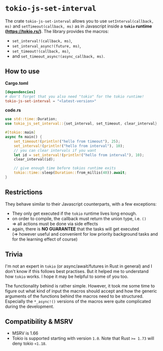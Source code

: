 # `tokio-js-set-interval`

The crate `tokio-js-set-interval` allows you to use `setInterval(callback, ms)` and
`setTimeout(callback, ms)` as in Javascript inside a **`tokio` runtime (https://tokio.rs/)**.
The library provides the macros:
- `set_interval!(callback, ms)`,
- `set_interval_async!(future, ms)`,
- `set_timeout!(callback, ms)`,
- and `set_timeout_async!(async_callback, ms)`.

## How to use
**Cargo.toml**
```toml
[dependencies]
# don't forget that you also need "tokio" for the tokio runtime!
tokio-js-set-interval = "<latest-version>"
```

**code.rs**
```rust
use std::time::Duration;
use tokio_js_set_interval::{set_interval, set_timeout, clear_interval};

#[tokio::main]
async fn main() {
    set_timeout!(println!("hello from timeout"), 25);
    set_interval!(println!("hello from interval"), 10);
    // you can clear intervals if you want
    let id = set_interval!(println!("hello from interval"), 10);
    clear_interval(id);

    // give enough time before tokios runtime exits
    tokio::time::sleep(Duration::from_millis(40)).await;
}
```

## Restrictions
They behave similar to their Javascript counterparts, with a few exceptions:

 * They only get executed if the `tokio` runtime lives long enough.
 * on order to compile, the callback must return the union type, i.e. `()` \
   => all actions must be done via side effects
 * again, there is **NO GUARANTEE** that the tasks will get executed \
   (=> however useful and convenient for low priority background tasks and for the learning effect of course)

## Trivia
I'm not an expert in `tokio` (or async/await/futures in Rust in general) and I don't
know if this follows best practises. But it helped me to understand how `tokio` works.
I hope it may be helpful to some of you too.

The functionality behind is rather simple. However, it took me some time to figure out what kind of
input the macros should accept and how the generic arguments of the functions behind the macros
need to be structured. Especially the `*_async!()` versions of the macros were quite complicated
during the development.

## Compatibility & MSRV
- MSRV is 1.66
- Tokio is supported starting with version `1.0`. Note that Rust `>= 1.73` will deny tokio `<1.18`.
